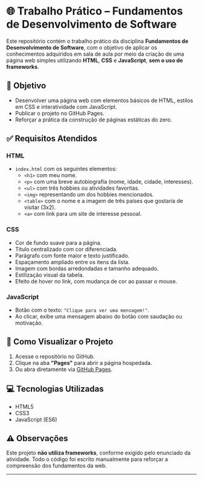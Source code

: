 # 🌐 Trabalho Prático – Fundamentos de Desenvolvimento de Software

Este repositório contém o trabalho prático da disciplina **Fundamentos de Desenvolvimento de Software**, com o objetivo de aplicar os conhecimentos adquiridos em sala de aula por meio da criação de uma página web simples utilizando **HTML**, **CSS** e **JavaScript**, **sem o uso de frameworks**.

## 🎯 Objetivo

- Desenvolver uma página web com elementos básicos de HTML, estilos em CSS e interatividade com JavaScript.
- Publicar o projeto no GitHub Pages.
- Reforçar a prática da construção de páginas estáticas do zero.

## ✅ Requisitos Atendidos

### HTML

- `index.html` com os seguintes elementos:
  - `<h1>` com meu nome.
  - `<p>` com uma breve autobiografia (nome, idade, cidade, interesses).
  - `<ul>` com três hobbies ou atividades favoritas.
  - `<img>` representando um dos hobbies mencionados.
  - `<table>` com o nome e a imagem de três países que gostaria de visitar (3x2).
  - `<a>` com link para um site de interesse pessoal.

### CSS

- Cor de fundo suave para a página.
- Título centralizado com cor diferenciada.
- Parágrafo com fonte maior e texto justificado.
- Espaçamento ampliado entre os itens da lista.
- Imagem com bordas arredondadas e tamanho adequado.
- Estilização visual da tabela.
- Efeito de hover no link, com mudança de cor ao passar o mouse.

### JavaScript

- Botão com o texto: `"Clique para ver uma mensagem!"`.
- Ao clicar, exibe uma mensagem abaixo do botão com saudação ou motivação.

## 🚀 Como Visualizar o Projeto

1. Acesse o repositório no GitHub.
2. Clique na aba **"Pages"** para abrir a página hospedada.
3. Ou abra diretamente via [GitHub Pages](https://romanoff-97.github.io/trabalho-fundamentos-dev-software/).

## 💻 Tecnologias Utilizadas

- HTML5
- CSS3
- JavaScript (ES6)

## ⚠️ Observações

Este projeto **não utiliza frameworks**, conforme exigido pelo enunciado da atividade. Todo o código foi escrito manualmente para reforçar a compreensão dos fundamentos da web.

---

